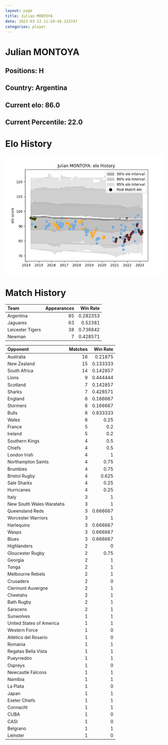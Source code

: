 ```yaml
---  
layout: page  
title: Julian MONTOYA  
date: 2023-03-12 11:29:49.225747  
categories: player  
---
```

# Julian MONTOYA

## Positions: H

## Country: Argentina

## Current elo: 86.0

## Current Percentile: 22.0

# Elo History


![elo history](history_JulianMONTOYA.png)
# Match History


| Team             |   Appearances |   Win Rate |
|:-----------------|--------------:|-----------:|
| Argentina        |            85 |   0.282353 |
| Jaguares         |            63 |   0.52381  |
| Leicester Tigers |            38 |   0.736842 |
| Newman           |             7 |   0.428571 |

| Opponent                 |   Matches |   Win Rate |
|:-------------------------|----------:|-----------:|
| Australia                |        16 |   0.21875  |
| New Zealand              |        15 |   0.133333 |
| South Africa             |        14 |   0.142857 |
| Lions                    |         9 |   0.444444 |
| Scotland                 |         7 |   0.142857 |
| Sharks                   |         7 |   0.428571 |
| England                  |         6 |   0.166667 |
| Stormers                 |         6 |   0.166667 |
| Bulls                    |         6 |   0.833333 |
| Wales                    |         6 |   0.25     |
| France                   |         5 |   0.2      |
| Ireland                  |         5 |   0.2      |
| Southern Kings           |         4 |   0.5      |
| Chiefs                   |         4 |   0.5      |
| London Irish             |         4 |   1        |
| Northampton Saints       |         4 |   0.75     |
| Brumbies                 |         4 |   0.75     |
| Bristol Rugby            |         4 |   0.625    |
| Sale Sharks              |         4 |   0.25     |
| Hurricanes               |         4 |   0.25     |
| Italy                    |         3 |   1        |
| New South Wales Waratahs |         3 |   1        |
| Queensland Reds          |         3 |   0.666667 |
| Worcester Warriors       |         3 |   1        |
| Harlequins               |         3 |   0.666667 |
| Wasps                    |         3 |   0.666667 |
| Blues                    |         3 |   0.666667 |
| Highlanders              |         2 |   0        |
| Gloucester Rugby         |         2 |   0.75     |
| Georgia                  |         2 |   1        |
| Tonga                    |         2 |   1        |
| Melbourne Rebels         |         2 |   1        |
| Crusaders                |         2 |   0        |
| Clermont Auvergne        |         2 |   1        |
| Cheetahs                 |         2 |   1        |
| Bath Rugby               |         2 |   1        |
| Saracens                 |         2 |   1        |
| Sunwolves                |         1 |   1        |
| United States of America |         1 |   1        |
| Western Force            |         1 |   0        |
| Atlético del Rosario     |         1 |   0        |
| Romania                  |         1 |   1        |
| Regatas Bella Vista      |         1 |   1        |
| Pueyrredón               |         1 |   1        |
| Ospreys                  |         1 |   0        |
| Newcastle Falcons        |         1 |   1        |
| Namibia                  |         1 |   1        |
| La Plata                 |         1 |   0        |
| Japan                    |         1 |   1        |
| Exeter Chiefs            |         1 |   1        |
| Connacht                 |         1 |   1        |
| CUBA                     |         1 |   0        |
| CASI                     |         1 |   0        |
| Belgrano                 |         1 |   1        |
| Leinster                 |         1 |   0        |
